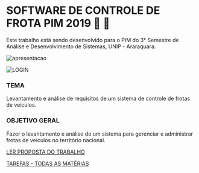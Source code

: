# SOFTWARE DE CONTROLE DE FROTA PIM 2019 :car: :blue_car:
Este trabalho está sendo desenvolvido para o PIM do 3° Semestre de Análise e Desenvolvimento de Sistemas, UNIP - Araraquara.

![apresentacao](https://user-images.githubusercontent.com/42473978/58372833-073ef100-7efa-11e9-8ffa-44e21bbbc8f6.jpg)

![LOGIN](https://user-images.githubusercontent.com/42473978/56458460-40b19900-635d-11e9-8b0f-409344155beb.jpg)

### TEMA

Levantamento e análise de requisitos de um sistema de controle de frotas de veículos.

### OBJETIVO GERAL

Fazer o levantamento e análise de um sistema para gerenciar e administrar frotas de veículos no território nacional.

[LER PROPOSTA DO TRABALHO](
https://github.com/lucasmartinslima/Software-controle-frota-PIM-2019/wiki/SOFTWARE-DE-CONTROLE-DE-ROTA----PIM-2019)

[TAREFAS - TODAS AS MATÉRIAS](https://github.com/lucasmartinslima/Software-controle-frota-PIM-2019/issues/2)
 
 
